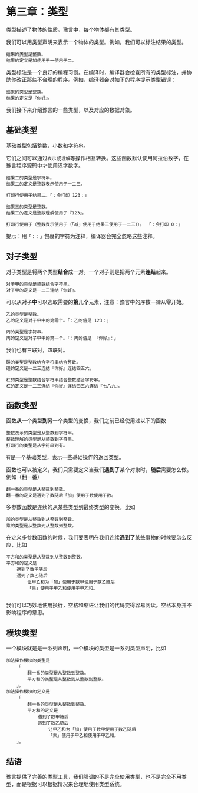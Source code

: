 # 第三章：类型

类型描述了物体的性质。豫言中，每个物体都有其类型。

我们可以用类型声明来表示一个物体的类型。例如，我们可以标注结果的类型。

```
结果的类型是整数。
结果的定义是加使用于一使用于二。
```


类型标注是一个良好的编程习惯。在编译时，编译器会检查所有的类型标注，并协助你改正那些不合理的程序。例如，编译器会对如下的程序提示类型错误：

```
结果的类型是整数。
结果的定义是『你好』。
```

我们接下来介绍豫言的一些类型，以及对应的数据对象。

## 基础类型

基础类型包括整数，小数和字符串。

它们之间可以通过`表示`或`理解`等操作相互转换。这些函数默认使用阿拉伯数字，在豫言程序源码中才使用汉字数字。


```
结果二的类型是字符串。
结果二的定义是整数表示使用于一二三。

打印行使用于结果二。「：会打印 123：」

结果三的类型是整数。
结果三的定义是整数理解使用于『123』。

打印行使用于（整数表示使用于（「减」使用于结果三使用于一二三））。 「：会打印 0：」
```

提示：用`「：：」`包裹的字符为注释，编译器会完全忽略这些注释。

## 对子类型

对子类型是将两个类型**结合**成一对。一个对子则是把两个元素**连结**起来。

```
对子甲的类型是整数结合字符串。
对子甲的定义是一二三连结『你好』。
```

可以从对子**中**可以选取需要的**第**几**个**元素，注意：豫言中的序数一律从零开始。

```
乙的类型是整数。
乙的定义是对子甲中的第零个。「：乙的值是 123：」

丙的类型是字符串。
丙的定义是对子甲中的第一个。「：丙的值是 『你好』：」
```

我们也有三联对，四联对。

```
碰的类型是整数结合字符串结合整数。
碰的定义是一二三连结『你好』连结四五六。

杠的类型是整数结合字符串结合整数结合字符串。
杠的定义是一二三连结『你好』连结四五六连结『七八九』。
```






## 函数类型

函数**从**一个类型**到**另一个类型的变换，我们之前已经使用过以下的函数
```
整数表示的类型是从整数到字符串。
整数理解的类型是从整数到字符串。
打印行的类型是从字符串到有。
```

`有`是一个基础类型，表示一些基础操作的返回类型。

函数也可以被定义，我们只需要定义当我们**遇到了**某个对象时，**随后**需要怎么做。例如（翻一番）

```
翻一番的类型是从整数到整数。
翻一番的定义是遇到了数随后「加」使用于数使用于数。
```


多参数函数是连续的从某些类型到最终类型的变换，比如

```
加的类型是从整数到从整数到整数。
乘的类型是从整数到从整数到整数。
```

在定义多参数函数的时候，我们要表明在我们连续**遇到了**某些事物的时候要怎么反应，比如
```
平方和的类型是从整数到从整数到整数。
平方和的定义是
    遇到了数甲随后
    遇到了数乙随后
        让甲乙和为「加」使用于数甲使用于数乙随后
        「乘」使用于甲乙和使用于甲乙和。
        
```

我们可以巧妙地使用换行，空格和缩进让我们的代码变得容易阅读。空格本身并不影响程序的意思。

## 模块类型

一个模块就是是一系列声明，一个模块的类型是一系列类型声明，比如

```
加法操作模块的类型是
    「
        翻一番的类型是从整数到整数。 
        平方和的类型是从整数到从整数到整数。
    」。
加法操作模块的定义是
    「
        翻一番的类型是从整数到整数。 
        平方和的定义是
            遇到了数甲随后
            遇到了数乙随后
                让甲乙和为「加」使用于数甲使用于数乙随后
                「乘」使用于甲乙和使用于甲乙和。
    」。
```

## 结语

豫言提供了完善的类型工具，我们强调的不是完全使用类型，也不是完全不用类型，而是根据可以根据情况来合理地使用类型系统。
